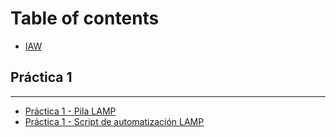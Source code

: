 # Table of contents

* [IAW](README.md)

## Práctica 1 <a id="practica-1-1"></a>

---

* [Práctica 1 - Pila LAMP](practica-1.md)
* [Práctica 1 - Script de automatización LAMP](script-de-automatizacion-lamp.md)

